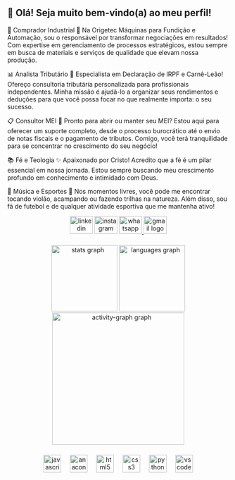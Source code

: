 ## 👋 Olá! Seja muito bem-vindo(a) ao meu perfil!

💼 Comprador Industrial
🔧 Na Origetec Máquinas para Fundição e Automação, sou o responsável por transformar negociações em resultados! Com expertise em gerenciamento de processos estratégicos, estou sempre em busca de materiais e serviços de qualidade que elevam nossa produção.

📊 Analista Tributário
📑 Especialista em Declaração de IRPF e Carnê-Leão! Ofereço consultoria tributária personalizada para profissionais independentes. Minha missão é ajudá-lo a organizar seus rendimentos e deduções para que você possa focar no que realmente importa: o seu sucesso. 

📋 Consultor MEI
🚀 Pronto para abrir ou manter seu MEI? Estou aqui para oferecer um suporte completo, desde o processo burocrático até o envio de notas fiscais e o pagamento de tributos. Comigo, você terá tranquilidade para se concentrar no crescimento do seu negócio!

📚 Fé e Teologia
✨ Apaixonado por Cristo! Acredito que a fé é um pilar essencial em nossa jornada. Estou sempre buscando meu crescimento profundo em conhecimento e intimidado com Deus. 

🎵 Música e Esportes
🌲 Nos momentos livres, você pode me encontrar tocando violão, acampando ou fazendo trilhas na natureza. Além disso, sou fã de futebol e de qualquer atividade esportiva que me mantenha ativo!

<div align="center">
  <img src="https://raw.githubusercontent.com/maurodesouza/profile-readme-generator/master/src/assets/icons/social/linkedin/default.svg" width="52" height="40" alt="linkedin logo"  />
  <img src="https://raw.githubusercontent.com/maurodesouza/profile-readme-generator/master/src/assets/icons/social/instagram/default.svg" width="52" height="40" alt="instagram logo"  />
  <a href="+5547992189824" target="_blank">
    <img src="https://raw.githubusercontent.com/maurodesouza/profile-readme-generator/master/src/assets/icons/social/whatsapp/default.svg" width="52" height="40" alt="whatsapp logo"  />
  </a>
  <a href="borba.anderson@gmail.com" target="_blank">
    <img src="https://raw.githubusercontent.com/maurodesouza/profile-readme-generator/master/src/assets/icons/social/gmail/default.svg" width="52" height="40" alt="gmail logo"  />
  </a>
</div>

###

<div align="center">
  <img src="https://github-readme-stats.vercel.app/api?username=borba-anderson&hide_title=false&hide_rank=false&show_icons=true&include_all_commits=true&count_private=true&disable_animations=false&theme=dracula&locale=en&hide_border=false&order=1" height="150" alt="stats graph"  />
  <img src="https://github-readme-stats.vercel.app/api/top-langs?username=borba-anderson&locale=en&hide_title=false&layout=compact&card_width=320&langs_count=5&theme=dracula&hide_border=false&order=2&custom_title=Stats" height="150" alt="languages graph"  />
  <img src="https://github-readme-activity-graph.vercel.app/graph?username=borba-anderson&radius=16&theme=react&area=true&order=5" height="300" alt="activity-graph graph"  />
</div>

###

<div align="center">
  <img src="https://cdn.jsdelivr.net/gh/devicons/devicon/icons/javascript/javascript-plain.svg" height="40" alt="javascript logo"  />
  <img width="12" />
  <img src="https://cdn.jsdelivr.net/gh/devicons/devicon/icons/anaconda/anaconda-original.svg" height="40" alt="anaconda logo"  />
  <img width="12" />
  <img src="https://cdn.jsdelivr.net/gh/devicons/devicon/icons/html5/html5-original.svg" height="40" alt="html5 logo"  />
  <img width="12" />
  <img src="https://cdn.jsdelivr.net/gh/devicons/devicon/icons/css3/css3-original.svg" height="40" alt="css3 logo"  />
  <img width="12" />
  <img src="https://cdn.jsdelivr.net/gh/devicons/devicon/icons/python/python-original.svg" height="40" alt="python logo"  />
  <img width="12" />
  <img src="https://cdn.jsdelivr.net/gh/devicons/devicon/icons/vscode/vscode-original.svg" height="40" alt="vscode logo"  />
</div>

###
